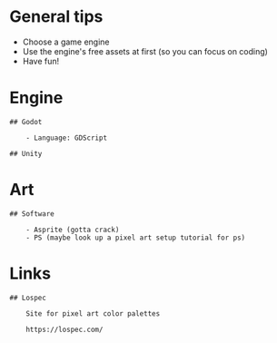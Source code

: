 # General tips

- Choose a game engine
- Use the engine's free assets at first (so you can focus on coding)
- Have fun!

# Engine

	## Godot

		- Language: GDScript
	
	## Unity

# Art

	## Software

		- Asprite (gotta crack)
		- PS (maybe look up a pixel art setup tutorial for ps)

# Links
	
	## Lospec
				
		Site for pixel art color palettes
				
		https://lospec.com/
